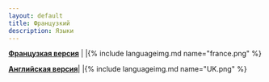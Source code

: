 ```yaml
---
layout: default
title: Французкий
description: Языки
---
```




   **[Французкая версия](https://prunkdump.github.io/GNUVario-TTGO-T5-website)** |  |{% include languageimg.md name="france.png" %}







   **[Английская версия](https://prunkdump.github.io/GNUVario-TTGO-T5-website-EN)**|   |{% include languageimg.md name="UK.png" %}
